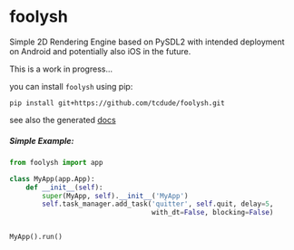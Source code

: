 # foolysh

Simple 2D Rendering Engine based on PySDL2 with intended deployment on Android
and potentially also iOS in the future.

This is a work in progress...

you can install `foolysh` using pip:

`pip install git+https://github.com/tcdude/foolysh.git`

see also the generated [docs](https://www.tizilogic.com/various/foolysh-engine)

##### Simple Example:

```python
from foolysh import app

class MyApp(app.App):
    def __init__(self):
        super(MyApp, self).__init__('MyApp')
        self.task_manager.add_task('quitter', self.quit, delay=5,
                                   with_dt=False, blocking=False)


MyApp().run()
```




